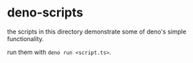 # deno-scripts

the scripts in this directory demonstrate some of deno's simple functionality.

run them with `deno run <script.ts>`.
